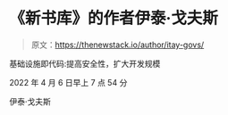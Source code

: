 # 《新书库》的作者伊泰·戈夫斯

> 原文：<https://thenewstack.io/author/itay-govs/>

基础设施即代码:提高安全性，扩大开发规模

2022 年 4 月 6 日早上 7 点 54 分

伊泰·戈夫斯